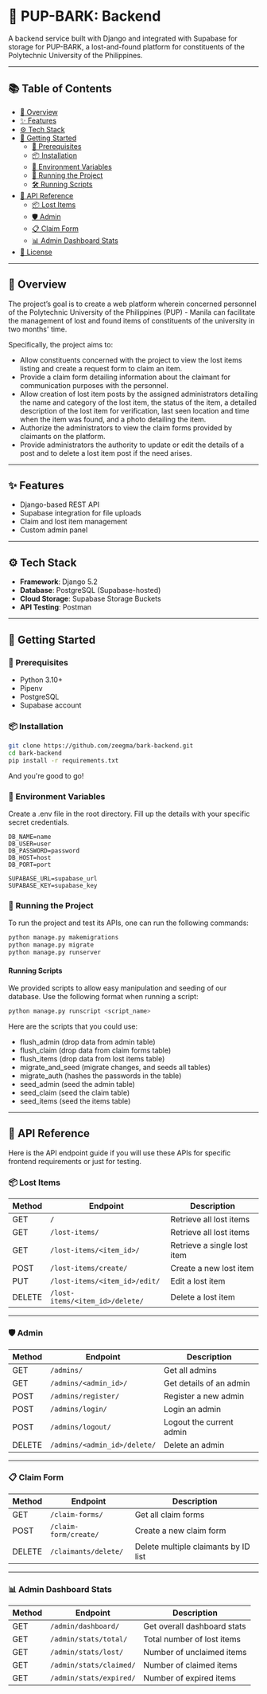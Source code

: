 # 🔗 PUP-BARK: Backend

A backend service built with Django and integrated with Supabase for storage for PUP-BARK, a lost-and-found platform for constituents of the Polytechnic University of the Philippines.

---

## 📚 Table of Contents

- [📝 Overview](#-overview)
- [✨ Features](#-features)
- [⚙️ Tech Stack](#-tech-stack)
- [🚀 Getting Started](#-getting-started)
  - [🧰 Prerequisites](#-prerequisites)
  - [📦 Installation](#-installation)
  - [🎄 Environment Variables](#-environment-variables)
  - [🏁 Running the Project](#-running-the-project)
  - [🛠️ Running Scripts](#️-running-scripts)
- [🔌 API Reference](#-api-reference)
  - [📦 Lost Items](#-lost-items)
  - [🛡️ Admin](#-admin)
  - [📋 Claim Form](#-claim-form)
  - [📊 Admin Dashboard Stats](#-admin-dashboard-stats)
- [🪪 License](#-license)

---

## 📝 Overview

The project’s goal is to create a web platform wherein concerned personnel of the Polytechnic University of the Philippines (PUP) - Manila can facilitate the management of lost and found items of constituents of the university in two months' time. 

Specifically, the project aims to: 
- Allow constituents concerned with the project to view the lost items listing and create a 
request form to claim an item. 
- Provide a claim form detailing information about the claimant for communication purposes 
with the personnel. 
- Allow creation of lost item posts by the assigned administrators detailing the name and 
category of the lost item, the status of the item, a detailed description of the lost item for 
verification, last seen location and time when the item was found, and a photo detailing the 
item. 
- Authorize the administrators to view the claim forms provided by claimants on the platform. 
- Provide administrators the authority to update or edit the details of a post and to delete a lost 
item post if the need arises.

---

## ✨ Features

- Django-based REST API
- Supabase integration for file uploads
- Claim and lost item management
- Custom admin panel

---

## ⚙️ Tech Stack

- **Framework**: Django 5.2
- **Database**: PostgreSQL (Supabase-hosted)
- **Cloud Storage**: Supabase Storage Buckets
- **API Testing**: Postman

---

## 🚀 Getting Started

### 🧰 Prerequisites

- Python 3.10+
- Pipenv
- PostgreSQL
- Supabase account

### 📦 Installation

```bash
git clone https://github.com/zeegma/bark-backend.git
cd bark-backend
pip install -r requirements.txt
```
And you're good to go!

### 🎄 Environment Variables
Create a .env file in the root directory. Fill up the details with your specific secret credentials.

```.env
DB_NAME=name
DB_USER=user
DB_PASSWORD=password
DB_HOST=host
DB_PORT=port

SUPABASE_URL=supabase_url
SUPABASE_KEY=supabase_key
```

### 🏁 Running the Project
To run the project and test its APIs, one can run the following commands:

```bash
python manage.py makemigrations
python manage.py migrate
python manage.py runserver
```

#### Running Scripts
We provided scripts to allow easy manipulation and seeding of our database. Use the following format when running a script:

```bash
python manage.py runscript <script_name>
```

Here are the scripts that you could use:
- flush_admin (drop data from admin table)
- flush_claim (drop data from claim forms table)
- flush_items (drop data from lost items table)
- migrate_and_seed (migrate changes, and seeds all tables)
- migrate_auth (hashes the passwords in the table)
- seed_admin (seed the admin table)
- seed_claim (seed the claim table)
- seed_items (seed the items table)

---

## 🔌 API Reference
Here is the API endpoint guide if you will use these APIs for specific frontend requirements or just for testing.
### 📦 Lost Items

| Method | Endpoint                             | Description                    |
|--------|--------------------------------------|--------------------------------|
| GET    | `/`                                  | Retrieve all lost items        |
| GET    | `/lost-items/`                       | Retrieve all lost items        |
| GET    | `/lost-items/<item_id>/`             | Retrieve a single lost item    |
| POST   | `/lost-items/create/`                | Create a new lost item         |
| PUT    | `/lost-items/<item_id>/edit/`        | Edit a lost item               |
| DELETE | `/lost-items/<item_id>/delete/`      | Delete a lost item             |

---

### 🛡️ Admin

| Method | Endpoint                             | Description                    |
|--------|--------------------------------------|--------------------------------|
| GET    | `/admins/`                           | Get all admins                 |
| GET    | `/admins/<admin_id>/`                | Get details of an admin        |
| POST   | `/admins/register/`                  | Register a new admin           |
| POST   | `/admins/login/`                     | Login an admin                 |
| POST   | `/admins/logout/`                    | Logout the current admin       |
| DELETE | `/admins/<admin_id>/delete/`         | Delete an admin                |

---

### 📋 Claim Form

| Method | Endpoint                             | Description                          |
|--------|--------------------------------------|--------------------------------------|
| GET    | `/claim-forms/`                      | Get all claim forms                  |
| POST   | `/claim-form/create/`                | Create a new claim form              |
| DELETE | `/claimants/delete/`                 | Delete multiple claimants by ID list |

---

### 📊 Admin Dashboard Stats

| Method | Endpoint                             | Description                    |
|--------|--------------------------------------|--------------------------------|
| GET    | `/admin/dashboard/`                  | Get overall dashboard stats    |
| GET    | `/admin/stats/total/`                | Total number of lost items     |
| GET    | `/admin/stats/lost/`                 | Number of unclaimed items      |
| GET    | `/admin/stats/claimed/`              | Number of claimed items        |
| GET    | `/admin/stats/expired/`              | Number of expired items        |
